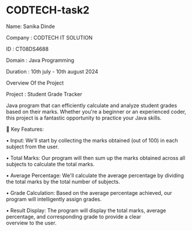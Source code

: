 # CODTECH-task2

Name: Sanika Dinde

Company : CODTECH IT SOLUTION

ID : CT08DS4688

Domain : Java Programming

Duration : 10th july - 10th august 2024

Overview Of the Project

Project : Student Grade Tracker

Java program that can efficiently calculate and analyze student grades based on their marks.
Whether you're a beginner or an experienced coder,
this project is a fantastic opportunity to practice your Java skills.

🚀 Key Features:

• Input: We'll start by collecting the marks obtained (out of 100) in each subject from the user.

• Total Marks: Our program will then sum up the marks obtained across all subjects to calculate the total marks.

• Average Percentage: We'll calculate the average percentage by dividing the total marks by the total number of subjects.

• Grade Calculation: Based on the average percentage achieved, our program will intelligently assign grades.

• Result Display: The program will display the total marks, average percentage, and corresponding grade to provide a clear overview to the user.


